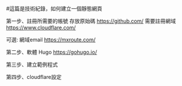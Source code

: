 #這篇是技術紀錄，如何建立一個靜態網頁

第一步、註冊所需要的帳號
存放原始碼
https://github.com/
需要註冊網域
https://www.cloudflare.com/

可選:
網域email 
https://mxroute.com/

第二步、軟體
Hugo
https://gohugo.io/


第三步、建立範例程式




第四步、cloudflare設定
